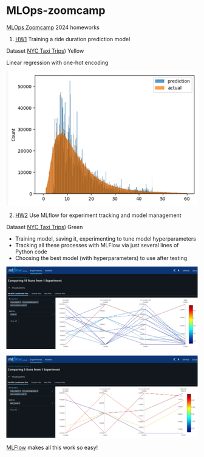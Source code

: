 # MLOps-zoomcamp
[MLOps Zoomcamp](https://github.com/DataTalksClub/mlops-zoomcamp/) 2024 homeworks 

1. [HW1](/01-intro/homework.md) Training a ride duration prediction model 

Dataset [NYC Taxi Trips](https://www1.nyc.gov/site/tlc/about/tlc-trip-record-data.page)) Yellow

Linear regression with one-hot encoding

![Actual vs Prediction](/01-intro/Screenshot_2024-05-14_16-59-10.png)

2. [HW2](/02-experiment-tracking/homework.md) Use MLflow for experiment tracking and model management 

Dataset [NYC Taxi Trips](https://www1.nyc.gov/site/tlc/about/tlc-trip-record-data.page)) Green

- Training model, saving it, experimenting to tune model hyperparameters
- Tracking all these processes with MLFlow via just several lines of Python code
- Choosing the best model (with hyperparameters) to use after testing

![Visualization of model hyperparameters experiments](/02-experiment-tracking/homework/20240526-135431.png)

![Visualization of final testing](/02-experiment-tracking/homework/20240526-151059.png)

[MLFlow](https://github.com/mlflow/mlflow) makes all this work so easy!